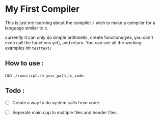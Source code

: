 # My First Compiler

This is just me learning about the compiler. I wish to make a compiler for a language similar to c.

currently it can only do simple arithmetic, create functions(yes, you can't even call the functions yet), and return. You can see all the working examples int `testtext/`

## How to use :
run `./runscript.sh your_path_to_code`.

## Todo :
- [ ] Create a way to do system calls from code.
- [ ] Seperate main.cpp to multiple files and header files.

